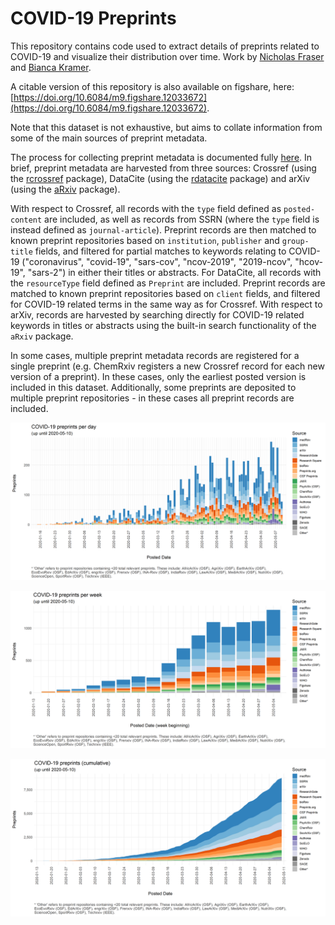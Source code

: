 # COVID-19 Preprints

This repository contains code used to extract details of preprints related to COVID-19 and visualize their distribution over time. Work by [Nicholas Fraser](https://orcid.org/0000-0002-7582-6339) and [Bianca Kramer](https://orcid.org/0000-0002-5965-6560).

A citable version of this repository is also available on figshare, here: [https://doi.org/10.6084/m9.figshare.12033672](https://doi.org/10.6084/m9.figshare.12033672).

Note that this dataset is not exhaustive, but aims to collate information from some of the main sources of preprint metadata.

The process for collecting preprint metadata is documented fully [here](covid19_preprints.md). In brief, preprint metadata are harvested from three sources: Crossref (using the [rcrossref](https://github.com/ropensci/rcrossref) package), DataCite (using the [rdatacite](https://github.com/ropensci/rcrossref) package) and arXiv (using the [aRxiv](https://github.com/ropensci/aRxiv) package). 

With respect to Crossref, all records with the `type` field defined as `posted-content` are included, as well as records from SSRN (where the `type` field is instead defined as `journal-article`). Preprint records are then matched to known preprint repositories based on `institution`, `publisher` and `group-title` fields, and filtered for partial matches to keywords relating to COVID-19 ("coronavirus", "covid-19", "sars-cov", "ncov-2019", "2019-ncov", "hcov-19", "sars-2") in either their titles or abstracts. For DataCite, all records with the `resourceType` field defined as `Preprint` are included.  Preprint records are matched to known preprint repositories based on `client` fields, and filtered for COVID-19 related terms in the same way as for Crossref. With respect to arXiv, records are harvested by searching directly for COVID-19 related keywords in titles or abstracts using the built-in search functionality of the `aRxiv` package.

In some cases, multiple preprint metadata records are registered for a single preprint (e.g. ChemRxiv registers a new Crossref record for each new version of a preprint). In these cases, only the earliest posted version is included in this dataset. Additionally, some preprints are deposited to multiple preprint repositories - in these cases all preprint records are included.

![COVID-19 preprints per day](outputs/figures/covid19_preprints_day.png)  

![COVID-19 preprints per week](outputs/figures/covid19_preprints_week.png)

![Cumulative COVID-19 preprints](outputs/figures/covid19_preprints_day_cumulative.png)
